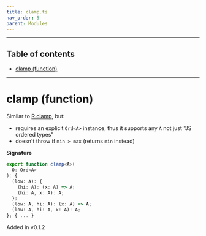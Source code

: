 ```yaml
---
title: clamp.ts
nav_order: 5
parent: Modules
---
```


---

<h2 class="text-delta">Table of contents</h2>

- [clamp (function)](#clamp-function)

---

# clamp (function)

Similar to [R.clamp](https://ramdajs.com/docs/#clamp), but:

- requires an explicit `Ord<A>` instance, thus it supports any `A` not just "JS ordered types"
- doesn't throw if `min > max` (returns `min` instead)

**Signature**

```ts
export function clamp<A>(
  O: Ord<A>
): {
  (low: A): {
    (hi: A): (x: A) => A;
    (hi: A, x: A): A;
  };
  (low: A, hi: A): (x: A) => A;
  (low: A, hi: A, x: A): A;
}; { ... }
```

Added in v0.1.2
